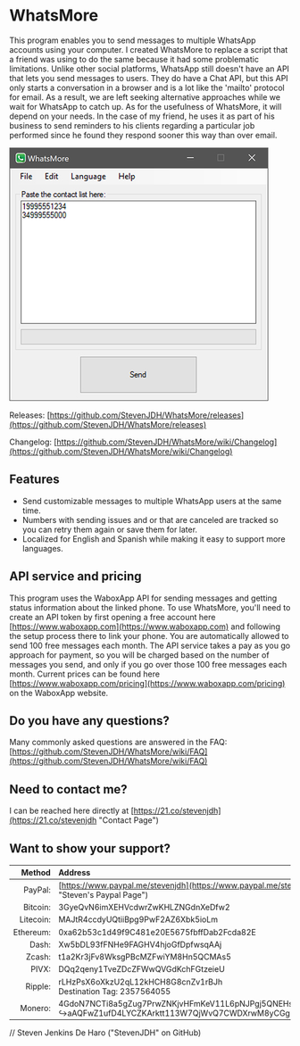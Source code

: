 # WhatsMore
This program enables you to send messages to multiple WhatsApp accounts using your computer. I created WhatsMore to replace a script that a friend was using to do the same because it had some problematic limitations. Unlike other social platforms, WhatsApp still doesn't have an API that lets you send messages to users. They do have a Chat API, but this API only starts a conversation in a browser and is a lot like the 'mailto' protocol for email. As a result, we are left seeking alternative approaches while we wait for WhatsApp to catch up. As for the usefulness of WhatsMore, it will depend on your needs. In the case of my friend, he uses it as part of his business to send reminders to his clients regarding a particular job performed since he found they respond sooner this way than over email.

![Program Screenshot](https://github.com/StevenJDH/WhatsMore/raw/master/whatsmore-ss.jpg "Screenshot")

Releases: [https://github.com/StevenJDH/WhatsMore/releases](https://github.com/StevenJDH/WhatsMore/releases)

Changelog: [https://github.com/StevenJDH/WhatsMore/wiki/Changelog](https://github.com/StevenJDH/WhatsMore/wiki/Changelog)

## Features
* Send customizable messages to multiple WhatsApp users at the same time.
* Numbers with sending issues and or that are canceled are tracked so you can retry them again or save them for later.
* Localized for English and Spanish while making it easy to support more languages.

## API service and pricing
This program uses the WaboxApp API for sending messages and getting status information about the linked phone. To use WhatsMore, you'll need to create an API token by first opening a free account here [https://www.waboxapp.com](https://www.waboxapp.com) and following the setup process there to link your phone. You are automatically allowed to send 100 free messages each month. The API service takes a pay as you go approach for payment, so you will be charged based on the number of messages you send, and only if you go over those 100 free messages each month. Current prices can be found here [https://www.waboxapp.com/pricing](https://www.waboxapp.com/pricing) on the WaboxApp website.

## Do you have any questions?
Many commonly asked questions are answered in the FAQ:
[https://github.com/StevenJDH/WhatsMore/wiki/FAQ](https://github.com/StevenJDH/WhatsMore/wiki/FAQ)

## Need to contact me?
I can be reached here directly at [https://21.co/stevenjdh](https://21.co/stevenjdh "Contact Page")

## Want to show your support?

|Method       | Address                                                                                                    |
|------------:|:-----------------------------------------------------------------------------------------------------------|
|PayPal:      | [https://www.paypal.me/stevenjdh](https://www.paypal.me/stevenjdh "Steven's Paypal Page")                  |
|Bitcoin:     | 3GyeQvN6imXEHVcdwrZwKHLZNGdnXeDfw2                                                                         |
|Litecoin:    | MAJtR4ccdyUQtiiBpg9PwF2AZ6Xbk5ioLm                                                                         |
|Ethereum:    | 0xa62b53c1d49f9C481e20E5675fbffDab2Fcda82E                                                                 |
|Dash:        | Xw5bDL93fFNHe9FAGHV4hjoGfDpfwsqAAj                                                                         |
|Zcash:       | t1a2Kr3jFv8WksgPBcMZFwiYM8Hn5QCMAs5                                                                        |
|PIVX:        | DQq2qeny1TveZDcZFWwQVGdKchFGtzeieU                                                                         |
|Ripple:      | rLHzPsX6oXkzU2qL12kHCH8G8cnZv1rBJh<br />Destination Tag: 2357564055                                        |
|Monero:      | 4GdoN7NCTi8a5gZug7PrwZNKjvHFmKeV11L6pNJPgj5QNEHsN6eeX3D<br />&#8618;aAQFwZ1ufD4LYCZKArktt113W7QjWvQ7CWDXrwM8yCGgEdhV3Wt|


// Steven Jenkins De Haro ("StevenJDH" on GitHub)
